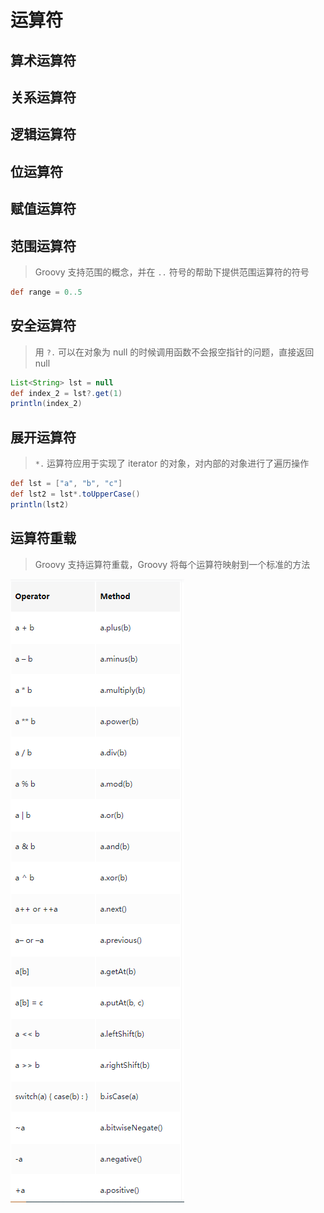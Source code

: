 # 运算符

## 算术运算符

## 关系运算符

## 逻辑运算符

## 位运算符

## 赋值运算符

## 范围运算符

> Groovy 支持范围的概念，并在 `..` 符号的帮助下提供范围运算符的符号

```groovy
def range = 0..5
```

## 安全运算符

> 用 `?.` 可以在对象为 null 的时候调用函数不会报空指针的问题，直接返回 null

```groovy
List<String> lst = null
def index_2 = lst?.get(1)
println(index_2)
```

## 展开运算符

> `*.` 运算符应用于实现了 iterator 的对象，对内部的对象进行了遍历操作

```groovy
def lst = ["a", "b", "c"]
def lst2 = lst*.toUpperCase()
println(lst2)
```

## 运算符重载

> Groovy 支持运算符重载，Groovy 将每个运算符映射到一个标准的方法

![](images/运算符20230711101609.png)